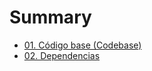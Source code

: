 # Summary

* [01. Código base (Codebase)](01-codigo-base.md)
* [02. Dependencias](01-dependencias.md)
